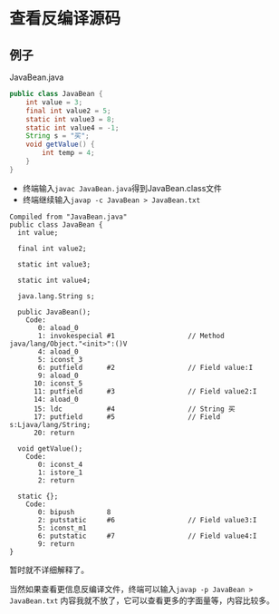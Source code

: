 # 查看反编译源码

## 例子
JavaBean.java
```java
public class JavaBean {
    int value = 3;
    final int value2 = 5; 
    static int value3 = 8;
    static int value4 = -1;
    String s = "买";
    void getValue() {
        int temp = 4;
    }
}
```
- 终端输入`javac JavaBean.java`得到JavaBean.class文件
- 终端继续输入`javap -c JavaBean > JavaBean.txt`

```
Compiled from "JavaBean.java"
public class JavaBean {
  int value;

  final int value2;

  static int value3;

  static int value4;

  java.lang.String s;

  public JavaBean();
    Code:
       0: aload_0
       1: invokespecial #1                  // Method java/lang/Object."<init>":()V
       4: aload_0
       5: iconst_3
       6: putfield      #2                  // Field value:I
       9: aload_0
      10: iconst_5
      11: putfield      #3                  // Field value2:I
      14: aload_0
      15: ldc           #4                  // String 买
      17: putfield      #5                  // Field s:Ljava/lang/String;
      20: return

  void getValue();
    Code:
       0: iconst_4
       1: istore_1
       2: return

  static {};
    Code:
       0: bipush        8
       2: putstatic     #6                  // Field value3:I
       5: iconst_m1
       6: putstatic     #7                  // Field value4:I
       9: return
}
```
暂时就不详细解释了。

当然如果查看更信息反编译文件，终端可以输入`javap -p JavaBean > JavaBean.txt`
内容我就不放了，它可以查看更多的字面量等，内容比较多。

